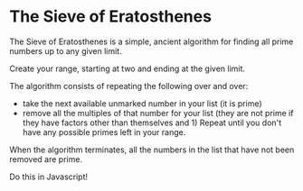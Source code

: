 # The Sieve of Eratosthenes
The Sieve of Eratosthenes is a simple, ancient algorithm for finding all prime numbers up to any given limit.

Create your range, starting at two and ending at the given limit.

The algorithm consists of repeating the following over and over:

- take the next available unmarked number in your list (it is prime)
- remove all the multiples of that number for your list (they are not prime if they have factors other than themselves and 1)
Repeat until you don't have any possible primes left in your range.

When the algorithm terminates, all the numbers in the list that have not been removed are prime.

Do this in Javascript!
